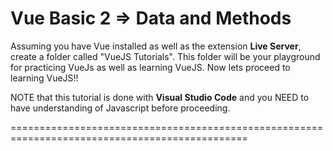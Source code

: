 # Vue Basic 2 => Data and Methods
Assuming you have Vue installed as well as the extension <strong>Live Server</strong>, create a folder called "VueJS Tutorials". This folder will be your playground for practicing VueJs as well as learning VueJS. Now lets proceed to learning VueJS!!

NOTE that this tutorial is done with <strong>Visual Studio Code</strong> and you NEED to have understanding of Javascript before proceeding.

===============================================================================================

